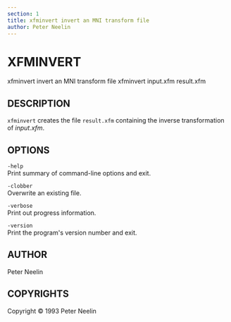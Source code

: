 ```yaml
---
section: 1
title: xfminvert invert an MNI transform file
author: Peter Neelin
---
```


# XFMINVERT

xfminvert invert an MNI transform file
xfminvert
input.xfm
result.xfm

## DESCRIPTION

`xfminvert` creates the file `result.xfm` containing the inverse transformation of *input.xfm*.

## OPTIONS

`-help`  
Print summary of command-line options and exit.

`-clobber`  
Overwrite an existing file.

`-verbose`  
Print out progress information.

`-version`  
Print the program's version number and exit.

## AUTHOR

Peter Neelin

## COPYRIGHTS

Copyright © 1993 Peter Neelin
